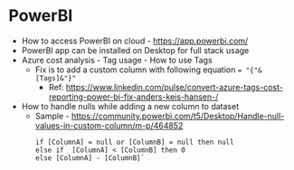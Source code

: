 PowerBI
=======

* How to access PowerBI on cloud - https://app.powerbi.com/
* PowerBI app can be installed on Desktop for full stack usage 
* Azure cost analysis - Tag usage - How to use Tags 
  * Fix is to add a custom column with following equation `= "{"&[Tags]&"}"`
    * Ref: https://www.linkedin.com/pulse/convert-azure-tags-cost-reporting-power-bi-fix-anders-keis-hansen-/
* How to handle nulls while adding a new column to dataset
  * Sample - https://community.powerbi.com/t5/Desktop/Handle-null-values-in-custom-column/m-p/464852 
    ```
    if [ColumnA] = null or [ColumnB] = null then null
    else if  [ColumnA] < [ColumnB] then 0 
    else [ColumnA] - [ColumnB]`
    ````
